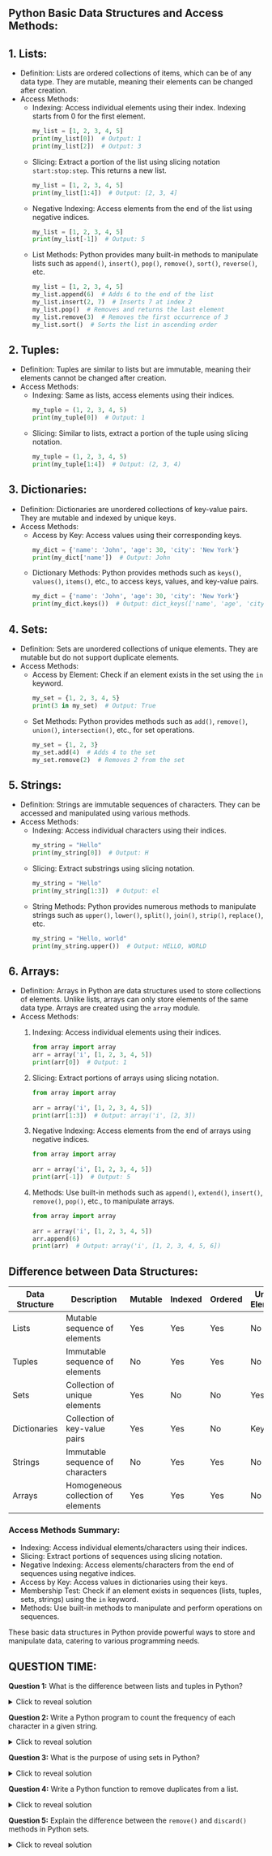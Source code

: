 ## Python Basic Data Structures and Access Methods:

## 1. Lists:
   - Definition: Lists are ordered collections of items, which can be of any data type. They are mutable, meaning their elements can be changed after creation.
   - Access Methods:
     - Indexing: Access individual elements using their index. Indexing starts from 0 for the first element.
       ```python
       my_list = [1, 2, 3, 4, 5]
       print(my_list[0])  # Output: 1
       print(my_list[2])  # Output: 3
       ```
     - Slicing: Extract a portion of the list using slicing notation `start:stop:step`. This returns a new list.
       ```python
       my_list = [1, 2, 3, 4, 5]
       print(my_list[1:4])  # Output: [2, 3, 4]
       ```
     - Negative Indexing: Access elements from the end of the list using negative indices.
       ```python
       my_list = [1, 2, 3, 4, 5]
       print(my_list[-1])  # Output: 5
       ```
     - List Methods: Python provides many built-in methods to manipulate lists such as `append()`, `insert()`, `pop()`, `remove()`, `sort()`, `reverse()`, etc.
       ```python
       my_list = [1, 2, 3, 4, 5]
       my_list.append(6)  # Adds 6 to the end of the list
       my_list.insert(2, 7)  # Inserts 7 at index 2
       my_list.pop()  # Removes and returns the last element
       my_list.remove(3)  # Removes the first occurrence of 3
       my_list.sort()  # Sorts the list in ascending order
       ```

## 2. Tuples:
   - Definition: Tuples are similar to lists but are immutable, meaning their elements cannot be changed after creation.
   - Access Methods:
     - Indexing: Same as lists, access elements using their indices.
       ```python
       my_tuple = (1, 2, 3, 4, 5)
       print(my_tuple[0])  # Output: 1
       ```
     - Slicing: Similar to lists, extract a portion of the tuple using slicing notation.
       ```python
       my_tuple = (1, 2, 3, 4, 5)
       print(my_tuple[1:4])  # Output: (2, 3, 4)
       ```

## 3. Dictionaries:
   - Definition: Dictionaries are unordered collections of key-value pairs. They are mutable and indexed by unique keys.
   - Access Methods:
     - Access by Key: Access values using their corresponding keys.
       ```python
       my_dict = {'name': 'John', 'age': 30, 'city': 'New York'}
       print(my_dict['name'])  # Output: John
       ```
     - Dictionary Methods: Python provides methods such as `keys()`, `values()`, `items()`, etc., to access keys, values, and key-value pairs.
       ```python
       my_dict = {'name': 'John', 'age': 30, 'city': 'New York'}
       print(my_dict.keys())  # Output: dict_keys(['name', 'age', 'city'])
       ```

## 4. Sets:
   - Definition: Sets are unordered collections of unique elements. They are mutable but do not support duplicate elements.
   - Access Methods:
     - Access by Element: Check if an element exists in the set using the `in` keyword.
       ```python
       my_set = {1, 2, 3, 4, 5}
       print(3 in my_set)  # Output: True
       ```
     - Set Methods: Python provides methods such as `add()`, `remove()`, `union()`, `intersection()`, etc., for set operations.
       ```python
       my_set = {1, 2, 3}
       my_set.add(4)  # Adds 4 to the set
       my_set.remove(2)  # Removes 2 from the set
       ```
## 5. Strings:
   - Definition: Strings are immutable sequences of characters. They can be accessed and manipulated using various methods.
   - Access Methods:
     - Indexing: Access individual characters using their indices.
       ```python
       my_string = "Hello"
       print(my_string[0])  # Output: H
       ```
     - Slicing: Extract substrings using slicing notation.
       ```python
       my_string = "Hello"
       print(my_string[1:3])  # Output: el
       ```
     - String Methods: Python provides numerous methods to manipulate strings such as `upper()`, `lower()`, `split()`, `join()`, `strip()`, `replace()`, etc.
       ```python
       my_string = "Hello, world"
       print(my_string.upper())  # Output: HELLO, WORLD
       ```

## 6. Arrays:
   - Definition: Arrays in Python are data structures used to store collections of elements. Unlike lists, arrays can only store elements of the same data type. Arrays are created using the `array` module.
   - Access Methods:
       1. Indexing: Access individual elements using their indices.
          ```python
          from array import array
          arr = array('i', [1, 2, 3, 4, 5])
          print(arr[0])  # Output: 1
          ```
      
      3. Slicing: Extract portions of arrays using slicing notation.
         ```python
         from array import array
      
         arr = array('i', [1, 2, 3, 4, 5])
         print(arr[1:3])  # Output: array('i', [2, 3])
         ```
      
      4. Negative Indexing: Access elements from the end of arrays using negative indices.
         ```python
         from array import array
      
         arr = array('i', [1, 2, 3, 4, 5])
         print(arr[-1])  # Output: 5
         ```
      
      5. Methods: Use built-in methods such as `append()`, `extend()`, `insert()`, `remove()`, `pop()`, etc., to manipulate arrays.
         ```python
         from array import array
      
         arr = array('i', [1, 2, 3, 4, 5])
         arr.append(6)
         print(arr)  # Output: array('i', [1, 2, 3, 4, 5, 6])
         ```

## Difference between Data Structures:

| Data Structure | Description                              | Mutable | Indexed | Ordered | Unique Elements |
|----------------|------------------------------------------|---------|---------|---------|-----------------|
| Lists          | Mutable sequence of elements             | Yes     | Yes     | Yes     | No              |
| Tuples         | Immutable sequence of elements           | No      | Yes     | Yes     | No              |
| Sets           | Collection of unique elements            | Yes     | No      | No      | Yes             |
| Dictionaries   | Collection of key-value pairs            | Yes     | Yes     | No      | Keys            |
| Strings        | Immutable sequence of characters         | No      | Yes     | Yes     | No              |
| Arrays         | Homogeneous collection of elements       | Yes     | Yes     | Yes     | No              |


### Access Methods Summary:
   - Indexing: Access individual elements/characters using their indices.
   - Slicing: Extract portions of sequences using slicing notation.
   - Negative Indexing: Access elements/characters from the end of sequences using negative indices.
   - Access by Key: Access values in dictionaries using their keys.
   - Membership Test: Check if an element exists in sequences (lists, tuples, sets, strings) using the `in` keyword.
   - Methods: Use built-in methods to manipulate and perform operations on sequences.

These basic data structures in Python provide powerful ways to store and manipulate data, catering to various programming needs.

## QUESTION TIME:

**Question 1:** What is the difference between lists and tuples in Python?

<details>
<summary>Click to reveal solution</summary>

**Answer:**
The main difference between lists and tuples in Python is mutability. Lists are mutable, meaning their elements can be changed after creation, while tuples are immutable, meaning their elements cannot be changed after creation. Additionally, lists are denoted by square brackets `[ ]`, whereas tuples are denoted by parentheses `( )`.
</details>

**Question 2:** Write a Python program to count the frequency of each character in a given string.

<details>
<summary>Click to reveal solution</summary>

**Answer:**
```python
def count_characters(string):
    char_freq = {}
    for char in string:
        if char in char_freq:
            char_freq[char] += 1
        else:
            char_freq[char] = 1
    return char_freq

string = "hello"
print(count_characters(string))  # Output: {'h': 1, 'e': 1, 'l': 2, 'o': 1}
```
</details>

**Question 3:** What is the purpose of using sets in Python?

<details>
<summary>Click to reveal solution</summary>

**Answer:**
Sets in Python are used to store unique elements. They are particularly useful when dealing with tasks that require unique elements or need to perform set operations such as union, intersection, difference, etc. Sets also provide efficient membership testing using the `in` keyword.
</details>

**Question 4:** Write a Python function to remove duplicates from a list.

<details>
<summary>Click to reveal solution</summary>

**Answer:**
```python
def remove_duplicates(lst):
    return list(set(lst))

my_list = [1, 2, 2, 3, 4, 4, 5]
print(remove_duplicates(my_list))  # Output: [1, 2, 3, 4, 5]
```
</details>

**Question 5:** Explain the difference between the `remove()` and `discard()` methods in Python sets.

<details>
<summary>Click to reveal solution</summary>

**Answer:**
The `remove()` method in Python sets removes a specified element from the set. If the element is not present in the set, it raises a `KeyError`. On the other hand, the `discard()` method also removes a specified element from the set, but it does not raise any error if the element is not present.
</details>
